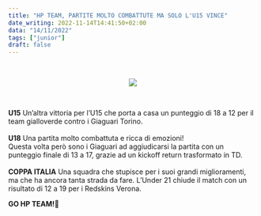 ```yaml
---
title: "HP TEAM, PARTITE MOLTO COMBATTUTE MA SOLO L'U15 VINCE"
date_writing: 2022-11-14T14:41:50+02:00
data: "14/11/2022"
tags: ["junior"]
draft: false
---
```

⁣⁣<center>
<img class="articolo" src="../img/2022/risultati_4_week_junior.jpg">
</center>
<br />

**U15** Un’altra vittoria per l’U15 che porta a casa un punteggio di 18 a 12 per il team gialloverde contro i Giaguari Torino.  
⁣⁣⁣  
**U18** Una partita molto combattuta e ricca di emozioni!  
Questa volta però sono i Giaguari ad aggiudicarsi la partita con un punteggio finale di 13 a 17, grazie ad un kickoff return trasformato in TD.  
⁣⁣⁣  
**COPPA ITALIA** Una squadra che stupisce per i suoi grandi miglioramenti, ma che ha ancora tanta strada da fare. L’Under 21 chiude il match con un risultato di 12 a 19 per i Redskins Verona.  
  
**GO HP TEAM!**🏈  ⁣⁣
⁣⁣  
